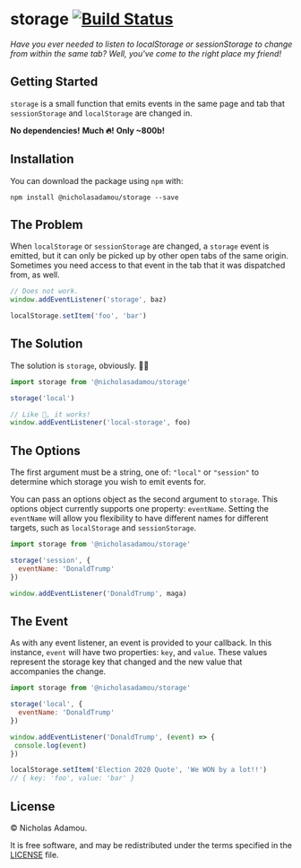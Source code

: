 # storage [![Build Status](https://travis-ci.org/nicholasadamou/storage.svg?branch=master)](https://travis-ci.org/nicholasadamou/storage)

_Have you ever needed to listen to localStorage or sessionStorage to change from within the same tab? Well, you've come to the right place my friend!_

## Getting Started

`storage` is a small function that emits events in the same page and tab that `sessionStorage` and `localStorage` are changed in.

**No dependencies!**
**Much 🔥!**
**Only ~800b!**

## Installation

You can download the package using `npm` with:

`npm install @nicholasadamou/storage --save`

## The Problem

When `localStorage` or `sessionStorage` are changed, a `storage` event is emitted, but it can only be picked up by other open tabs of the same origin. Sometimes you need access to that event in the tab that it was dispatched from, as well.

```js
// Does not work.
window.addEventListener('storage', baz)

localStorage.setItem('foo', 'bar')
```

## The Solution

The solution is `storage`, obviously. 💁🏼

```js
import storage from '@nicholasadamou/storage'

storage('local')

// Like 🎩, it works!
window.addEventListener('local-storage', foo)
```

## The Options

The first argument must be a string, one of: `"local"` or `"session"` to determine which storage you wish to emit events for.

You can pass an options object as the second argument to `storage`. This options object currently supports one property: `eventName`. Setting the `eventName` will allow you flexibility to have different names for different targets, such as `localStorage` and `sessionStorage`.

```js
import storage from '@nicholasadamou/storage'

storage('session', {
  eventName: 'DonaldTrump'
})

window.addEventListener('DonaldTrump', maga)
```

## The Event

As with any event listener, an event is provided to your callback. In this instance, `event` will have two properties: `key`, and `value`. These values represent the storage key that changed and the new value that accompanies the change.

```js
import storage from '@nicholasadamou/storage'

storage('local', {
  eventName: 'DonaldTrump'
})

window.addEventListener('DonaldTrump', (event) => {
 console.log(event)
})

localStorage.setItem('Election 2020 Quote', 'We WON by a lot!!')
// { key: 'foo', value: 'bar' }
```

## License

© Nicholas Adamou.

It is free software, and may be redistributed under the terms specified in the [LICENSE] file.

[license]: LICENSE
